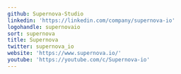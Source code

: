 ```yaml
---
github: Supernova-Studio
linkedin: 'https://linkedin.com/company/supernova-io'
logohandle: supernovaio
sort: supernova
title: Supernova
twitter: supernova_io
website: 'https://www.supernova.io/'
youtube: 'https://youtube.com/c/Supernova-io'
---
```

